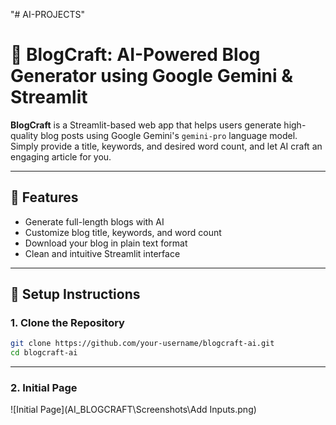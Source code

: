 "# AI-PROJECTS" 
# 📝 BlogCraft: AI-Powered Blog Generator using Google Gemini & Streamlit

**BlogCraft** is a Streamlit-based web app that helps users generate high-quality blog posts using Google Gemini's `gemini-pro` language model. Simply provide a title, keywords, and desired word count, and let AI craft an engaging article for you.

---

## 🚀 Features

- Generate full-length blogs with AI
- Customize blog title, keywords, and word count
- Download your blog in plain text format
- Clean and intuitive Streamlit interface

---

## 🔧 Setup Instructions

### 1. Clone the Repository
```bash
git clone https://github.com/your-username/blogcraft-ai.git
cd blogcraft-ai
```

---

### 2. Initial Page
![Initial Page](AI_BLOGCRAFT\Screenshots\Add Inputs.png)